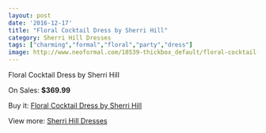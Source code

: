 ```yaml
---
layout: post
date: '2016-12-17'
title: "Floral Cocktail Dress by Sherri Hill"
category: Sherri Hill Dresses
tags: ["charming","formal","floral","party","dress"]
image: http://www.neoformal.com/18539-thickbox_default/floral-cocktail-dress-by-sherri-hill.jpg
---
```

Floral Cocktail Dress by Sherri Hill

On Sales: **$369.99**
<a href="https://www.neoformal.com/en/sherri-hill-dresses-2014/5931-floral-cocktail-dress-by-sherri-hill.html"><amp-img layout="responsive" width="600" height="600" src="//www.neoformal.com/18539-thickbox_default/floral-cocktail-dress-by-sherri-hill.jpg" alt="Floral Cocktail Dress by Sherri Hill 0" /></a>
<a href="https://www.neoformal.com/en/sherri-hill-dresses-2014/5931-floral-cocktail-dress-by-sherri-hill.html"><amp-img layout="responsive" width="600" height="600" src="//www.neoformal.com/18540-thickbox_default/floral-cocktail-dress-by-sherri-hill.jpg" alt="Floral Cocktail Dress by Sherri Hill 1" /></a>
<a href="https://www.neoformal.com/en/sherri-hill-dresses-2014/5931-floral-cocktail-dress-by-sherri-hill.html"><amp-img layout="responsive" width="600" height="600" src="//www.neoformal.com/18541-thickbox_default/floral-cocktail-dress-by-sherri-hill.jpg" alt="Floral Cocktail Dress by Sherri Hill 2" /></a>

Buy it: [Floral Cocktail Dress by Sherri Hill](https://www.neoformal.com/en/sherri-hill-dresses-2014/5931-floral-cocktail-dress-by-sherri-hill.html "Floral Cocktail Dress by Sherri Hill")

View more: [Sherri Hill Dresses](https://www.neoformal.com/en/73-sherri-hill-dresses-2014 "Sherri Hill Dresses")